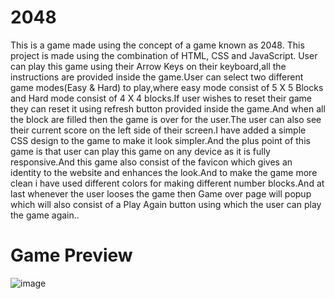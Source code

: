 # 2048
This is a game made using the concept of a game known as 2048. This project is made using the combination of HTML, CSS and JavaScript.
User can play this game using their Arrow Keys on their keyboard,all the instructions are provided inside the game.User can select two different game modes(Easy & Hard) to play,where easy mode consist of 5 X 5 Blocks and Hard mode consist of 4 X 4 blocks.If user wishes to reset their game they can reset it using refresh button provided inside the game.And when all the block are filled then the game is over for the user.The user can also see their current score on the left side of their screen.I have added a simple CSS design to the game to make it look simpler.And the plus point of this game is that user can play this game on any device as it is fully responsive.And this game also consist of the favicon which gives an identity to the website and enhances the look.And to make the game more clean i have used different colors for making different number blocks.And at last whenever the user looses the game then Game over page will popup which will also consist of a Play Again button using which the user can play the game again..


# Game Preview
 
 ![image](https://user-images.githubusercontent.com/74227860/118819546-11bad800-b8d3-11eb-99d2-1584e430c5fe.png)
